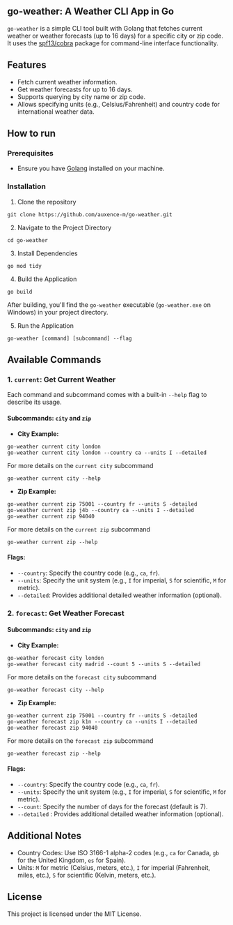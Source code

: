 ## go-weather: A Weather CLI App in Go

`go-weather` is a simple CLI tool built with Golang that fetches current weather or weather forecasts (up to 16 days) for a specific city or zip code. It uses the [spf13/cobra](https://github.com/spf13/cobra) package for command-line interface functionality.

## Features
- Fetch current weather information.
- Get weather forecasts for up to 16 days.
- Supports querying by city name or zip code.
- Allows specifying units (e.g., Celsius/Fahrenheit) and country code for international weather data.

## How to run

### Prerequisites
- Ensure you have [Golang](https://go.dev/doc/install) installed on your machine.

### Installation
1. Clone the repository 
```
git clone https://github.com/auxence-m/go-weather.git
```
2. Navigate to the Project Directory

```
cd go-weather
```

3. Install Dependencies

```
go mod tidy
```

4. Build the Application

```
go build
``` 

After building, you'll find the `go-weather` executable (`go-weather.exe` on Windows) in your project directory.

5. Run the Application

```
go-weather [command] [subcommand] --flag
```

## Available Commands

### 1. `current`: Get Current Weather
Each command and subcommand comes with a built-in `--help` flag to describe its usage.

#### Subcommands: `city` and `zip`
 - **City Example:**
```
go-weather current city london 
go-weather current city london --country ca --units I --detailed
```
For more details on the `current city` subcommand
``` 
go-weather current city --help
```

- **Zip Example:**
```
go-weather current zip 75001 --country fr --units S -detailed
go-weather current zip j4b --country ca --units I --detailed
go-weather current zip 94040
```
For more details on the `current zip` subcommand
``` 
go-weather current zip --help
```

#### Flags:

- `--country`: Specify the country code (e.g., `ca`, `fr`).
- `--units`: Specify the unit system (e.g., `I` for imperial, `S` for scientific, `M` for metric).
- `--detailed`: Provides additional detailed weather information (optional).


### 2. `forecast`: Get Weather Forecast

#### Subcommands: `city` and `zip`
- **City Example:**
```
go-weather forecast city london
go-weather forecast city madrid --count 5 --units S --detailed
```
For more details on the `forecast city` subcommand
``` 
go-weather forecast city --help

```

- **Zip Example:**
```
go-weather current zip 75001 --country fr --units S -detailed
go-weather forecast zip k1n --country ca --units I --detailed
go-weather forecast zip 94040
```
For more details on the `forecast zip` subcommand
``` 
go-weather forecast zip --help

```

#### Flags:

- `--country`: Specify the country code (e.g., `ca`, `fr`).
- `--units`: Specify the unit system (e.g., `I` for imperial, `S` for scientific, `M` for metric).
- `--count`: Specify the number of days for the forecast (default is 7).
- `--detailed` : Provides additional detailed weather information (optional).

## Additional Notes
- Country Codes: Use ISO 3166-1 alpha-2 codes (e.g., `ca` for Canada, `gb` for the United Kingdom, `es` for Spain).
- Units: `M` for metric (Celsius, meters, etc.), `I` for imperial (Fahrenheit, miles, etc.), `S` for scientific (Kelvin, meters, etc.).

## License
This project is licensed under the MIT License.
